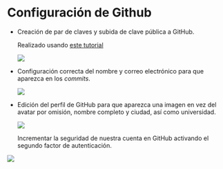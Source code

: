 # Configuración de Github



* Creación de par de claves y subida de clave pública a GitHub.

  Realizado usando [este tutorial](https://docs.github.com/es/free-pro-team@latest/github/authenticating-to-github/connecting-to-github-with-ssh)

  

  ![](https://github.com/arturocs/proyecto-CC/raw/master/docs/images/claves.png)

  

* Configuración correcta del nombre y correo electrónico para que aparezca en los *commits*.

  

  ![](https://github.com/arturocs/proyecto-CC/raw/master/docs/images/configuracion_git.png)

  

* Edición del perfil de GitHub para que aparezca una imagen en vez del avatar por omisión, nombre completo y ciudad, así como universidad.

  

  ![](https://github.com/arturocs/proyecto-CC/raw/master/docs/images/perfil.png)

  Incrementar la seguridad de nuestra cuenta en GitHub activando el segundo  factor de autenticación.

  


![](https://github.com/arturocs/proyecto-CC/raw/master/docs/images/autenticacion_2_pasos.png)